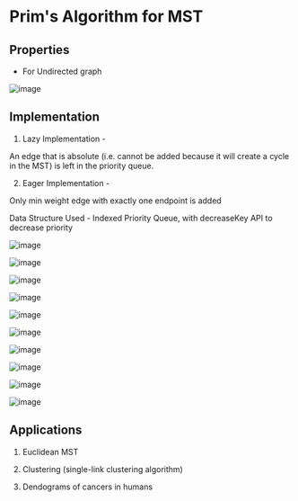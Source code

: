 # Prim's Algorithm for MST

## Properties

- For Undirected graph

![image](media/Prim's-Algorithm-for-MST-image1.png)

## Implementation

1. Lazy Implementation -

An edge that is absolute (i.e. cannot be added because it will create a cycle in the MST) is left in the priority queue.

2. Eager Implementation -

Only min weight edge with exactly one endpoint is added

Data Structure Used - Indexed Priority Queue, with decreaseKey API to decrease priority

![image](media/Prim's-Algorithm-for-MST-image1.png)

![image](media/Prim's-Algorithm-for-MST-image2.png)

![image](media/Prim's-Algorithm-for-MST-image3.png)

![image](media/Prim's-Algorithm-for-MST-image4.png)

![image](media/Prim's-Algorithm-for-MST-image5.png)

![image](media/Prim's-Algorithm-for-MST-image6.png)

![image](media/Prim's-Algorithm-for-MST-image7.png)

![image](media/Prim's-Algorithm-for-MST-image8.png)

![image](media/Prim's-Algorithm-for-MST-image9.png)

![image](media/Prim's-Algorithm-for-MST-image10.png)

## Applications

1. Euclidean MST

2. Clustering (single-link clustering algorithm)

3. Dendograms of cancers in humans
